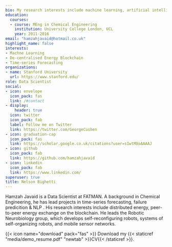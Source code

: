 ```yaml
---
bio: My research interests include machine learning, artificial intelligence and blockchain.
education:
  courses:
  - course: MEng in Chemical Engineering
    institution: University College London, UCL
    year: 2011-2016
email: "hamzahjavaid@hotmail.co.uk"
highlight_name: false
interests:
- Machne Learning
- De-centralised Energy Blockchain
- Time-series Forecasting
organizations:
- name: Stanford University
  url: https://www.stanford.edu/
role: Data Scientist
social:
- icon: envelope
  icon_pack: fas
  link: /#contact
- display:
    header: true
  icon: twitter
  icon_pack: fab
  label: Follow me on Twitter
  link: https://twitter.com/GeorgeCushen
- icon: graduation-cap
  icon_pack: fas
  link: https://scholar.google.co.uk/citations?user=sIwtMXoAAAAJ
- icon: github
  icon_pack: fab
  link: https://github.com/hamzahjavaid
- icon: linkedin
  icon_pack: fab
  link: https://www.linkedin.com/
superuser: true
title: Nelson Bighetti
---
```


Hamzah Javaid is a Data Scientist at FATMAN. A background in Chemical Engineering, he has lead projects in time-series forecasting, failure predicition & NLP . His research interests include distributed energy, peer-to-peer energy exchange on the blockchain. He leads the Robotic Neurobiology group, which develops self-reconfiguring robots, systems of self-organizing robots, and mobile sensor networks.

{{< icon name="download" pack="fas" >}} Download my {{< staticref "media/demo_resume.pdf" "newtab" >}}CV{{< /staticref >}}.

